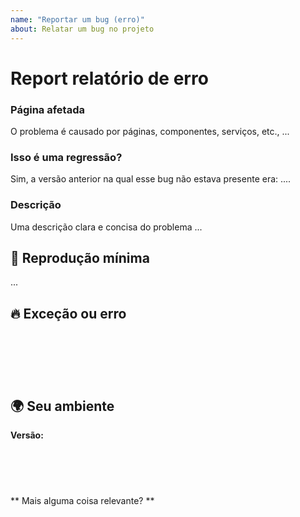 ```yaml
---
name: "Reportar um bug (erro)"
about: Relatar um bug no projeto
---
```

<!-- 🔅🔅🔅🔅🔅🔅🔅🔅🔅🔅🔅🔅🔅🔅🔅🔅🔅🔅🔅🔅🔅🔅🔅🔅🔅🔅🔅🔅🔅🔅🔅

Oi, olá! 😄

Para agilizar o processamento de problemas, pesquise problemas abertos e fechados antes de enviar um novo.
Problemas existentes geralmente contêm informações sobre soluções alternativas, resolução ou atualizações de progresso.

🔅🔅🔅🔅🔅🔅🔅🔅🔅🔅🔅🔅🔅🔅🔅🔅🔅🔅🔅🔅🔅🔅🔅🔅🔅🔅🔅🔅🔅🔅🔅🔅🔅 -->


# Report relatório de erro

### Página afetada
<!-- Você pode apontar um ou mais pacotes, componentes, serviços, etc., como a fonte do bug? -->
<!-- ✍️edit: --> O problema é causado por páginas, componentes, serviços, etc., ...


### Isso é uma regressão?

<!-- Esse comportamento costumava funcionar na versão anterior? -->
<!-- ✍️ --> Sim, a versão anterior na qual esse bug não estava presente era: ....


### Descrição

<!-- ✍️ --> Uma descrição clara e concisa do problema ...


## 🔬 Reprodução mínima
<!--
Crie e compartilhe a reprodução mínima do problema.
-->
<!-- ✍️ --> ...


## 🔥 Exceção ou erro
<pre> <code>
<!-- Se o problema for acompanhado de uma exceção ou erro, compartilhe-o abaixo: -->
<!-- ✍️ -->

</code> </pre>


## 🌍 Seu ambiente

**Versão:**
<pre> <code>
<!-- ✍️ -->

</code> </pre>

** Mais alguma coisa relevante? **
<!-- ✍️Este é um problema específico do navegador? Nesse caso, especifique o navegador e a versão. -->

<!-- Algumas dessas questões são: sistema operacional, IDE, gerenciador de pacotes, servidor HTTP, ...? Nesse caso, mencione-o abaixo. -->